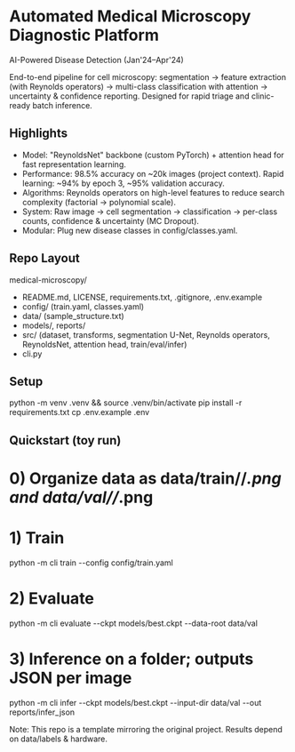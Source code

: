 # Automated Medical Microscopy Diagnostic Platform
AI-Powered Disease Detection (Jan'24–Apr'24)

End-to-end pipeline for cell microscopy: segmentation -> feature extraction (with Reynolds operators) -> multi-class classification with attention -> uncertainty & confidence reporting. Designed for rapid triage and clinic-ready batch inference.

## Highlights
- Model: "ReynoldsNet" backbone (custom PyTorch) + attention head for fast representation learning.
- Performance: 98.5% accuracy on ~20k images (project context). Rapid learning: ~94% by epoch 3, ~95% validation accuracy.
- Algorithms: Reynolds operators on high-level features to reduce search complexity (factorial -> polynomial scale).
- System: Raw image -> cell segmentation -> classification -> per-class counts, confidence & uncertainty (MC Dropout).
- Modular: Plug new disease classes in config/classes.yaml.

## Repo Layout
medical-microscopy/
- README.md, LICENSE, requirements.txt, .gitignore, .env.example
- config/ (train.yaml, classes.yaml)
- data/ (sample_structure.txt)
- models/, reports/
- src/ (dataset, transforms, segmentation U-Net, Reynolds operators, ReynoldsNet, attention head, train/eval/infer)
- cli.py

## Setup
python -m venv .venv && source .venv/bin/activate
pip install -r requirements.txt
cp .env.example .env

## Quickstart (toy run)
# 0) Organize data as data/train/<class>/*.png and data/val/<class>/*.png
# 1) Train
python -m cli train --config config/train.yaml
# 2) Evaluate
python -m cli evaluate --ckpt models/best.ckpt --data-root data/val
# 3) Inference on a folder; outputs JSON per image
python -m cli infer --ckpt models/best.ckpt --input-dir data/val --out reports/infer_json

Note: This repo is a template mirroring the original project. Results depend on data/labels & hardware.
